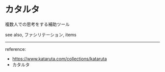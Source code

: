 # カタルタ
複数人での思考をする補助ツール

see also, ファシリテーション, items

---
reference:
- https://www.kataruta.com/collections/kataruta
- カタルタ



